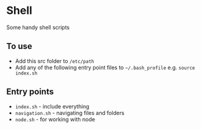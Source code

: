 # Shell

Some handy shell scripts

## To use

* Add this src folder to `/etc/path`
* Add any of the following entry point files to `~/.bash_profile`
    e.g. `source index.sh` 


## Entry points

* `index.sh` - include everything
* `navigation.sh` - navigating files and folders
* `node.sh` - for working with node

